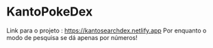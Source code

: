 # KantoPokeDex
Link para o projeto : https://kantosearchdex.netlify.app
Por enquanto o modo de pesquisa se dá apenas por números!
